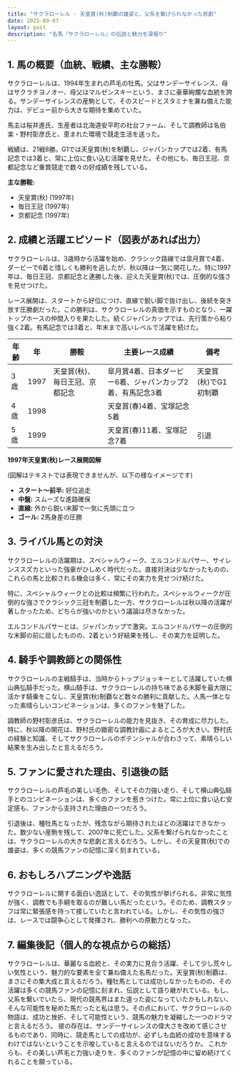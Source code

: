 ```yaml
---
title: "サクラローレル - 天皇賞(秋)制覇の雄姿と、父系を繋げられなかった悲劇"
date: 2025-09-07
layout: post
description: "名馬『サクラローレル』の伝説と魅力を深堀り"
---
```


## 1. 馬の概要（血統、戦績、主な勝鞍）

サクラローレルは、1994年生まれの芦毛の牡馬。父はサンデーサイレンス、母はサクラチヨノオー、母父はマルゼンスキーという、まさに豪華絢爛な血統を誇る。サンデーサイレンスの産駒として、そのスピードとスタミナを兼ね備えた能力は、デビュー前から大きな期待を集めていた。

馬主は桜井進氏、生産者は北海道安平町の社台ファーム、そして調教師は名伯楽・野村彰彦氏と、恵まれた環境で競走生活を送った。

戦績は、21戦8勝。G1では天皇賞(秋)を制覇し、ジャパンカップでは2着、有馬記念では3着と、常に上位に食い込む活躍を見せた。その他にも、毎日王冠、京都記念など重賞競走で数々の好成績を残している。

**主な勝鞍:**

* 天皇賞(秋) (1997年)
* 毎日王冠 (1997年)
* 京都記念 (1997年)


## 2. 成績と活躍エピソード（図表があれば出力）

サクラローレルは、3歳時から活躍を始め、クラシック路線では皐月賞で4着、ダービーで6着と惜しくも勝利を逃したが、秋以降は一気に開花した。特に1997年は、毎日王冠、京都記念と連勝した後、迎えた天皇賞(秋)では、圧倒的な強さを見せつけた。

レース展開は、スタートから好位につけ、直線で鋭い脚で抜け出し、後続を突き放す圧勝劇だった。この勝利は、サクラローレルの真価を示すものとなり、一躍トップホースの仲間入りを果たした。続くジャパンカップでは、先行策から粘り強く2着。有馬記念では3着と、年末まで高いレベルで活躍を続けた。

| 年齢 | 年 | 勝鞍 | 主要レース成績 | 備考 |
|---|---|---|---|---|
| 3歳 | 1997 | 天皇賞(秋)、毎日王冠、京都記念 | 皐月賞4着、日本ダービー6着、ジャパンカップ2着、有馬記念3着 | 天皇賞(秋)でG1初制覇 |
| 4歳 | 1998 |  |  天皇賞(春)4着、宝塚記念5着 |  |
| 5歳 | 1999 |  |  天皇賞(春)11着、宝塚記念7着 |  引退 |


**1997年天皇賞(秋)レース展開図解**

(図解はテキストでは表現できませんが、以下の様なイメージです)

* **スタート～前半:**  好位追走
* **中盤:**  スムーズな進路確保
* **直線:**  外から鋭い末脚で一気に先頭に立つ
* **ゴール:**  2馬身差の圧勝


## 3. ライバル馬との対決

サクラローレルの活躍期は、スペシャルウィーク、エルコンドルパサー、サイレンススズカといった強豪がひしめく時代だった。直接対決は少なかったものの、これらの馬と比較される機会は多く、常にその実力を見せつけ続けた。

特に、スペシャルウィークとの比較は頻繁に行われた。スペシャルウィークが圧倒的な強さでクラシック三冠を制覇した一方、サクラローレルは秋以降の活躍が著しかったため、どちらが強いのかという議論は尽きなかった。

エルコンドルパサーとは、ジャパンカップで激突。エルコンドルパサーの圧倒的な末脚の前に屈したものの、2着という好結果を残し、その実力を証明した。


## 4. 騎手や調教師との関係性

サクラローレルの主戦騎手は、当時からトップジョッキーとして活躍していた横山典弘騎手だった。横山騎手は、サクラローレルの持ち味である末脚を最大限に活かす騎乗をこなし、天皇賞(秋)制覇など数々の勝利に貢献した。人馬一体となった素晴らしいコンビネーションは、多くのファンを魅了した。

調教師の野村彰彦氏は、サクラローレルの能力を見抜き、その育成に尽力した。特に、秋以降の開花は、野村氏の緻密な調教計画によるところが大きい。野村氏の経験と知識、そしてサクラローレルのポテンシャルが合わさって、素晴らしい結果を生み出したと言えるだろう。


## 5. ファンに愛された理由、引退後の話

サクラローレルの芦毛の美しい毛色、そしてその力強い走り、そして横山典弘騎手とのコンビネーションは、多くのファンを惹きつけた。常に上位に食い込む安定感も、ファンから支持された理由の一つだろう。

引退後は、種牡馬となったが、残念ながら期待されたほどの活躍はできなかった。数少ない産駒を残して、2007年に死亡した。父系を繋げられなかったことは、サクラローレルの大きな悲劇と言えるだろう。しかし、その天皇賞(秋)での雄姿は、多くの競馬ファンの記憶に深く刻まれている。


## 6. おもしろハプニングや逸話

サクラローレルに関する面白い逸話として、その気性が挙げられる。非常に気性が強く、調教でも手綱を取るのが難しい馬だったという。そのため、調教スタッフは常に緊張感を持って接していたと言われている。しかし、その気性の強さは、レースでは闘争心として発揮され、勝利への原動力となった。


## 7. 編集後記（個人的な視点からの総括）

サクラローレルは、華麗なる血統と、その実力に見合う活躍、そして少し荒々しい気性という、魅力的な要素を全て兼ね備えた名馬だった。天皇賞(秋)制覇は、まさにその集大成と言えるだろう。種牡馬としては成功しなかったものの、その活躍は多くの競馬ファンの記憶に刻まれ、伝説として語り継がれている。もし、父系を繋いでいたら、現代の競馬界はまた違った姿になっていたかもしれない、そんな可能性を秘めた馬だったと私は思う。その点において、サクラローレルの物語は、成功と挫折、そして可能性という、競馬の魅力を凝縮した一つのドラマと言えるだろう。  彼の存在は、サンデーサイレンスの偉大さを改めて感じさせるものであり、同時に、競走馬としての成功が、必ずしも血統の成功を意味するわけではないということを示唆していると言えるのではないだろうか。  これからも、その美しい芦毛と力強い走りを、多くのファンが記憶の中に留め続けてくれることを願っている。
